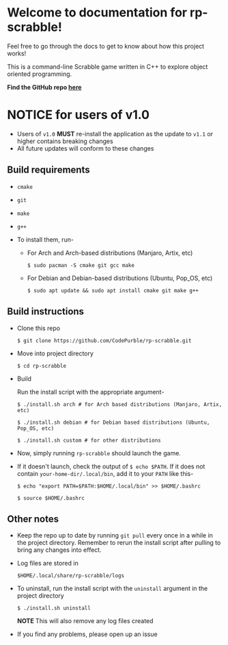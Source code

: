 # Welcome to documentation for rp-scrabble!
Feel free to go through the docs to get to know about how this project works!

This is a command-line Scrabble game written in C++ to explore object oriented programming.

**Find the GitHub repo [here](https://github.com/CodePurble/rp-scrabble)**

# NOTICE for users of v1.0
* Users of `v1.0` **MUST** re-install the application as the update to `v1.1` or higher contains breaking changes
* All future updates will conform to these changes

## Build requirements
* `cmake`
* `git`
* `make`
* `g++`

* To install them, run-

    * For Arch and Arch-based distributions (Manjaro, Artix, etc)

        `$ sudo pacman -S cmake git gcc make`

    * For Debian and Debian-based distributions (Ubuntu, Pop_OS, etc)

        `$ sudo apt update && sudo apt install cmake git make g++`

## Build instructions
* Clone this repo

    `$ git clone https://github.com/CodePurble/rp-scrabble.git`

* Move into project directory

    `$ cd rp-scrabble`

* Build

    Run the install script with the appropriate argument-

    `$ ./install.sh arch # for Arch based distributions (Manjaro, Artix, etc)`

    `$ ./install.sh debian # for Debian based distributions (Ubuntu, Pop_OS, etc)`

    `$ ./install.sh custom # for other distributions`

* Now, simply running `rp-scrabble` should launch the game.
* If it doesn't launch, check the output of `$ echo $PATH`. If it does not contain `your-home-dir/.local/bin`, add it to your `PATH` like this-

    `$ echo "export PATH=$PATH:$HOME/.local/bin" >> $HOME/.bashrc`

    `$ source $HOME/.bashrc`

## Other notes
* Keep the repo up to date by running `git pull` every once in a while in the project directory. Remember to rerun the install script after pulling to bring any changes into effect.
* Log files are stored in

    `$HOME/.local/share/rp-scrabble/logs`

* To uninstall, run the install script with the `uninstall` argument in the project directory

    `$ ./install.sh uninstall`

    **NOTE** This will also remove any log files created

* If you find any problems, please open up an issue

